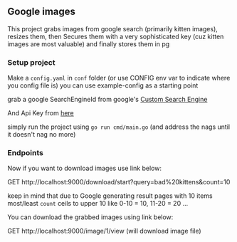 ## Google images
This project grabs images from google search (primarily kitten images), resizes them, 
then Secures them with a very sophisticated key (cuz kitten images are most valuable) and finally stores them in pg

### Setup project
Make a `config.yaml` in `conf` folder (or use CONFIG env var to indicate where you config file is)
you can use example-config as a starting point

grab a google SearchEngineId from google's [Custom Search Engine](https://programmablesearchengine.google.com/controlpanel/all)

And Api Key from [here](https://console.cloud.google.com/apis/credentials)

simply run the project using `go run cmd/main.go` (and address the nags until it doesn't nag no more)


### Endpoints

Now if you want to download images use link below:

GET http://localhost:9000/download/start?query=bad%20kittens&count=10

keep in mind that due to Google generating result pages with 10 items most/least `count` ceils to upper 10 like 0-10 = 10, 11-20 = 20 ...

You can download the grabbed images using link below:

GET http://localhost:9000/image/1/view (will download image file)

